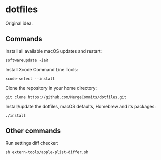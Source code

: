 # dotfiles
Original idea.

## Commands

Install all available macOS updates and restart:

    softwareupdate -iaR

Install Xcode Command Line Tools:

    xcode-select --install

Clone the repository in your home directory:

    git clone https://github.com/MergeCommits/dotfiles.git

Install/update the dotfiles, macOS defaults, Homebrew and its packages:

    ./install

## Other commands

Run settings diff checker:

    sh extern-tools/apple-plist-differ.sh
